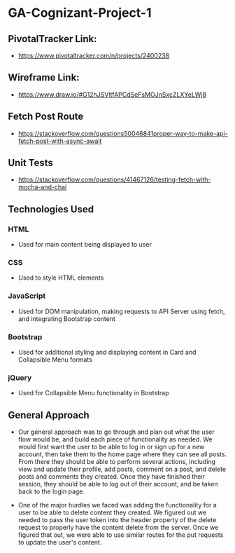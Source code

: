 # GA-Cognizant-Project-1
## PivotalTracker Link:
* https://www.pivotaltracker.com/n/projects/2400238
## Wireframe Link:
* https://www.draw.io/#G12hJSVltfAPCdSeFsMOJnSxcZLXYeLWj8
## Fetch Post Route
* https://stackoverflow.com/questions50046841proper-way-to-make-api-fetch-post-with-async-await
## Unit Tests
* https://stackoverflow.com/questions/41467126/testing-fetch-with-mocha-and-chai
## Technologies Used
### HTML
* Used for main content being displayed to user
### CSS
* Used to style HTML elements
### JavaScript
* Used for DOM manipulation, making requests to API Server using fetch, and integrating Bootstrap content
### Bootstrap
* Used for additional styling and displaying content in Card and Collapsible Menu formats
### jQuery
* Used for Collapsible Menu functionality in Bootstrap

## General Approach
* Our general approach was to go through and plan out what the user flow would be, and build each piece of functionality as needed. We would first want the user to be able to log in or sign up for a new account, then take them to the home page where they can see all posts. From there they should be able to perform several actions, including view and update their profile, add posts, comment on a post, and delete posts and comments they created. Once they have finished their session, they should be able to log out of their account, and be taken back to the login page.

* One of the major hurdles we faced was adding the functionality for a user to be able to delete content they created. We figured out we needed to pass the user token into the header property of the delete request to properly have the content delete from the server. Once we figured that out, we were able to use similar routes for the put requests to update the user's content.

